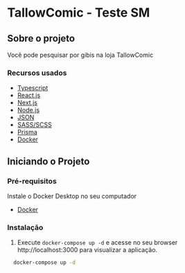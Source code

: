 # TallowComic - Teste SM

## Sobre o projeto

Você pode pesquisar por gibis na loja TallowComic

### Recursos usados

* [Typescript](https://www.typescriptlang.org/)
* [React.js](https://pt-br.reactjs.org/)
* [Next.js](https://nextjs.org/)
* [Node.js](https://nodejs.org/en/)
* [JSON](https://www.json.org/json-en.html)
* [SASS/SCSS](https://sass-lang.com/documentation/syntax)
* [Prisma](https://www.prisma.io/)
* [Docker](https://www.docker.com/)

## Iniciando o Projeto

### Pré-requisitos

Instale o Docker Desktop no seu computador
* [Docker](https://www.docker.com/)

### Instalação

1. Execute ``` docker-compose up -d ``` e acesse no seu browser http://localhost:3000 para visualizar a aplicação.
  ```sh
    docker-compose up -d
  ```
